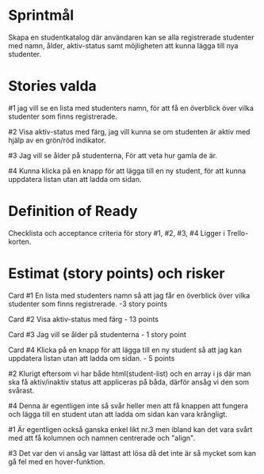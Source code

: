 # **Sprintmål** 
Skapa en studentkatalog där användaren kan se alla registrerade studenter med namn, ålder, aktiv-status samt möjligheten att kunna lägga till nya studenter.

# **Stories valda**
 #1 jag vill se en lista med studenters namn, för att få en överblick över vilka studenter som finns registrerade.
 
 #2 Visa aktiv-status med färg, jag vill kunna se om studenten är aktiv med hjälp av en grön/röd indikator.
 
 #3 Jag vill se ålder på studenterna, För att veta hur gamla de är.
 
 #4 Kunna klicka på en knapp för att lägga till en ny student, för att kunna uppdatera listan utan att ladda om sidan.

# **Definition of Ready**
Checklista och acceptance criteria för story #1, #2, #3, #4 Ligger i Trello-korten.

# **Estimat (story points) och risker**
Card #1 En lista med studenters namn så att jag får en överblick över vilka studenter som finns registrerade. -3 story points

Card #2 Visa aktiv-status med färg - 13 points

Card #3 Jag vill se ålder på studenterna - 1 story point

Card #4 Klicka på en knapp för att lägga till en ny student så att jag kan uppdatera listan utan att ladda om sidan. - 5 points

#2 Klurigt eftersom vi har både html(student-list) och en array i js där man ska få aktiv/inaktiv status att appliceras på båda, därför ansåg vi den som svårast.

#4 Denna är egentligen inte så svår heller men att få knappen att fungera och lägga till en student utan att ladda om sidan kan vara krångligt.

#1 Är egentligen också ganska enkel likt nr.3 men ibland kan det vara svårt med att få kolumnen och namnen centrerade och "align".

#3 Det var den vi ansåg var lättast att lösa då det inte är så mycket som kan gå fel med en hover-funktion.
